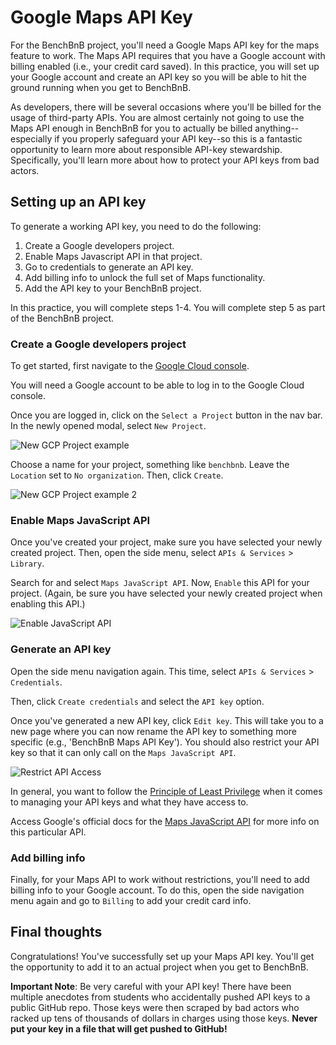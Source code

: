 # Google Maps API Key

For the BenchBnB project, you'll need a Google Maps API key for the
maps feature to work. The Maps API requires that you have a Google account with
billing enabled (i.e., your credit card saved). In this practice, you will set
up your Google account and create an API key so you will be able to hit the
ground running when you get to BenchBnB.

As developers, there will be several occasions where you'll be billed for the
usage of third-party APIs. You are almost certainly not going to use the Maps
API enough in BenchBnB for you to actually be billed anything--especially if you
properly safeguard your API key--so this is a fantastic opportunity to learn
more about responsible API-key stewardship. Specifically, you'll learn more
about how to protect your API keys from bad actors.

## Setting up an API key

To generate a working API key, you need to do the following:

1. Create a Google developers project.
2. Enable Maps Javascript API in that project.
3. Go to credentials to generate an API key.
4. Add billing info to unlock the full set of Maps functionality.
5. Add the API key to your BenchBnB project.

In this practice, you will complete steps 1-4. You will complete step 5 as part
of the BenchBnB project.

### Create a Google developers project

To get started, first navigate to the [Google Cloud console][gcp-console].

You will need a Google account to be able to log in to the Google Cloud console.

Once you are logged in, click on the `Select a Project` button in the nav bar.
In the newly opened modal, select `New Project`.

![New GCP Project example][maps-api-1]

Choose a name for your project, something like `benchbnb`. Leave the `Location`
set to `No organization`. Then, click `Create`.

![New GCP Project example 2][maps-api-2]

[gcp-console]: https://console.cloud.google.com/
[maps-api-1]: https://assets.aaonline.io/fullstack/react/projects/bench_bnb/maps_api_1.png
[maps-api-2]: https://assets.aaonline.io/fullstack/react/projects/bench_bnb/maps_api_2.png

### Enable Maps JavaScript API

Once you've created your project, make sure you have selected your newly created
project. Then, open the side menu, select `APIs & Services` > `Library`.

Search for and select `Maps JavaScript API`. Now, `Enable` this API for your
project. (Again, be sure you have selected your newly created project when
enabling this API.)

![Enable JavaScript API][maps-api-3]

[maps-api-3]: https://assets.aaonline.io/fullstack/react/projects/bench_bnb/maps_api_3.png

### Generate an API key

Open the side menu navigation again. This time, select `APIs & Services` >
`Credentials`.

Then, click `Create credentials` and select the `API key` option.

Once you've generated a new API key, click `Edit key`. This will take you to a
new page where you can now rename the API key to something more specific (e.g.,
'BenchBnB Maps API Key'). You should also restrict your API key so that it can
only call on the `Maps JavaScript API`.

![Restrict API Access][maps-api-4]

In general, you want to follow the
[Principle of Least Privilege][principle-least-privilege] when it comes to
managing your API keys and what they have access to.

Access Google's official docs for the [Maps JavaScript API][maps-javascript-api]
for more info on this particular API.

[principle-least-privilege]: https://en.wikipedia.org/wiki/Principle_of_least_privilege
[maps-api-4]: https://assets.aaonline.io/fullstack/react/projects/bench_bnb/maps_api_4.png
[maps-javascript-api]: https://developers.google.com/maps/documentation/javascript/get-api-key

### Add billing info

Finally, for your Maps API to work without restrictions, you'll need to
add billing info to your Google account. To do this, open the side navigation
menu again and go to `Billing` to add your credit card info.

## Final thoughts

Congratulations! You've successfully set up your Maps API key. You'll get the
opportunity to add it to an actual project when you get to BenchBnB.

**Important Note**: Be very careful with your API key! There have been multiple
anecdotes from students who accidentally pushed API keys to a public GitHub
repo. Those keys were then scraped by bad actors who racked up tens of thousands
of dollars in charges using those keys. **Never put your key in a file that will
get pushed to GitHub!**
